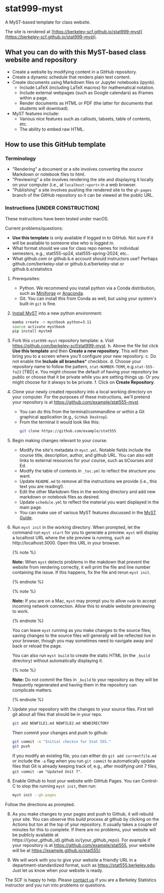 # stat999-myst

A MyST-based template for class website.

The site is rendered at [https://berkeley-scf.github.io/stat999-myst](https://berkeley-scf.github.io/stat999-myst).

## What you can do with this MyST-based class website and repository

- Create a website by modifying content in a GitHub repository.
- Create a dynamic schedule that renders plain text content.
- Create documents using Markdown files or Jupyter notebooks (ipynb).
   - Include LaTeX (including LaTeX macros) for mathematical notation.
   - Include external webpages (such as Google calendars) as iframes within a page.
   - Render documents as HTML or PDF (the latter for documents that students will download).
- MyST features include:
   - Various nice features such as callouts, tabsets, table of contents, etc.
   - The ability to embed raw HTML.


## How to use this GitHub template

### Terminology

- "Rendering" a document or a site involves converting the *source* Markdown or notebook files to html.
- "Previewing" a site involves rendering the site and displaying it locally on your computer (i.e., at `localhost:<port>` in a web browser.
- "Publishing" a site involves pushing the rendered site to the `gh-pages` branch of the GitHub repository so it can be viewed at the public URL.

### Instructions [UNDER CONSTRUCTION]

These instructions have been tested under macOS.

Current problems/questions:
  - **Use this template** is only available if logged in to GitHub. Not sure if it will be available to someone else who is logged in.
  - What format should we use for class repo names for individual semesters, e.g., stat555-sp24, stat555-spring-2024, etc..
  - What github.com or github.b.e account should instructors use? Perhaps github.com/berkeley-stat or github.b.e/berkeley-stat or github.b.e/statistics

1. Prerequisites:
   - Python. We recommend you install python via a Conda distribution, such as [Miniforge](https://github.com/conda-forge/miniforge) or [Anaconda](https://www.anaconda.com/download#downloads).
   - Git. You can install this from Conda as well, but using your system's built-in `git` is fine.

2. [Install MyST](https://mystmd.org/guide/quickstart) into a new python environment:
   ```bash
   mamba create -n mystbook python=3.11
   source activate mystbook
   pip install mystmd
   ```

3. Fork this `stat999-myst` repository template:
   a. Visit https://github.com/berkeley-scf/stat999-myst.
   b. Above the file list click **Use this template** and then **Create a new repository**. This will then bring you to a screen where you'll configure your new repository.
   c. Do not enable the **Include all branches*** checkbox.
   d. Choose your repository name to follow the pattern, `stat-NUMBER-TERM`, e.g.`stat-555-fa23` [TBD]
   e. You might choose the default of having your repository be public or choose that it be private while you are setting things up. Or you might choose for it always to be private.
   f. Click on **Create Repository**.

4. Clone your newly created repository into a local working directory on your computer. For the purposes of these instructions, we'll pretend your repository is at https://github.com/example/stat555-myst.
   - You can do this from the terminal/commandline or within a Git graphical application (e.g., `GitHub Desktop`).
   - From the terminal it would look like this:
     ```bash
     git clone https://github.com/example/stat555
     ```

4. Begin making changes relevant to your course.
   - Modify the site's metadata in `myst.yml`. Notable fields include the course title, description, author, and github URL. You can also edit links to external resources for your course, such as bCourses and Ed.
   - Modify the table of contents in `_toc.yml` to reflect the structure you want.
   - Update `README.md` to remove all the instructions we provide (i.e., this text you are reading!).
   - Edit the other Markdown files in the working directory and add new markdown or notebook files as desired.
   - Update `schedule.yml` to reflect the material you want displayed in the main page.
   - You can make use of various MyST features discussed in the [MyST Guide](https://mystmd.org/guide).

5. Run `myst init` in the working directory. When prompted, let the command run `myst start` for you to generate a preview. `myst` will display a localhost URL where the site preview is running, such as http://localhost:3000. Open this URL in your browser.

   {% note %}

   **Note:** When `myst` detects problems in the makdown that prevent the website from rendering correctly, it will print the file and line number containing the issue. If this happens, fix the file and rerun `myst init`.

   {% endnote %}

   {% note %}

   **Note:** If you are on a Mac, `myst` may prompt you to allow `node` to accept incoming network connection. Allow this to enable website previewing to work.

   {% endnote %}

   You can leave `myst` running as you make changes to the source files; saving changes to the source files will generally will be reflected live in your browser, though you may sometimes need to navigate away and back or reload the page.

   You can also run `myst build` to create the static HTML (in the `_build` directory) without automatically displaying it.

   {% note %}

   **Note:** Do not commit the files in `_build` to your repository as they will be frequently regenerated and having them in the repository can complicate matters.

   {% endnote %}

6. Update your repository with the changes to your source files. First tell git about all files that should be in your repo.

   ```bash
   git add NEWFILE1.md NEWFILE2.md NEWDIRECTORY
   ```

   Then commit your changes and push to github:
   ```bash
   git commit -m "Initial checkin for Stat 555."
   git push
   ```

    If you modify an existing file, you can either do `git add currentfile.md` or include the `-a` flag when you run `git commit` to automatically update files that Git is already keeping track of, e.g., after modifying unit 7 files, `git commit -am "Updated Unit 7"`.


7. Enable Github to host your website with GitHub Pages. You can Control-C to stop the running `myst init`, then run:

   ```bash
   myst init --gh-pages
   ```
Follow the directions as prompted.

8. As you make changes to your pages and push to Github, it will rebuild your site. You can observe this build process at github by clicking on the Actions but ton at the top of your repository. It usually takes a couple of minutes for this to complete. If there are no problems, your website will be publicly available at https://{your_github_id}.github.io/{your_github_repo}. For example if your repository is at https://github.com/example/stat555, your website will be at https://example.github.io/stat555/.

9. We will work with you to give your website a friendly URL in a department-standardized format, such as https://stat555.berkeley.edu. Just let us know when your website is ready.

The SCF is happy to help. Please [contact us](https://statistics.berkeley.edu/computing/how-get-help) if you are a Berkeley Statistics instructor and you run into problems or questions.

